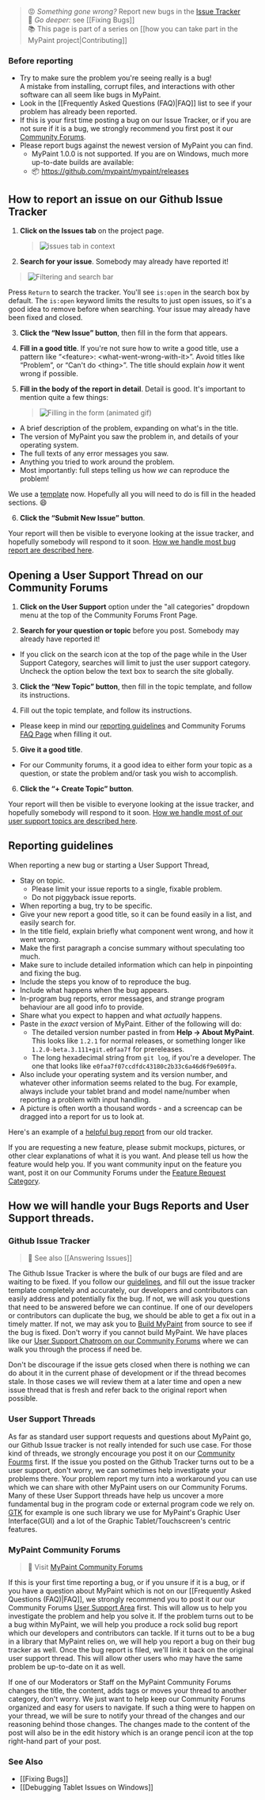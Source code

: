 > :rage: _Something gone wrong?_ Report new bugs in the [Issue Tracker][tracker]  
> :rabbit: _Go deeper:_ see [[Fixing Bugs]]  
> :books: This page is part of a series on [[how you can take part in the MyPaint project|Contributing]]  

### Before reporting

* Try to make sure the problem you're seeing really is a bug!  
  A mistake from installing, corrupt files, and interactions with other software can all seem like bugs in MyPaint.
* Look in the [[Frequently Asked Questions (FAQ)|FAQ]] list to see if your problem has already been reported.
* If this is your first time posting a bug on our Issue Tracker, or if you are not sure if it is a bug, we strongly recommend you first post it our [Community Forums](#mypaint-community-forums).
* Please report bugs against the newest version of MyPaint you can find.
  * MyPaint 1.0.0 is not supported. If you are on Windows, much more up-to-date builds are available:
  * :package: <https://github.com/mypaint/mypaint/releases>

## How to report an issue on our Github Issue Tracker

1. **Click on the Issues tab** on the project page.

   > ![issues tab in context](https://cloud.githubusercontent.com/assets/61299/12677480/45a6c104-c691-11e5-9483-10bc6f9f4cf0.png)

2. **Search for your issue**. Somebody may already have reported it!

  > ![Filtering and search bar](https://cloud.githubusercontent.com/assets/61299/12677191/1ae49614-c68f-11e5-8c7b-3f24a2da933f.png)

  Press `Return` to search the tracker. You'll see `is:open` in the search box by default. The `is:open` keyword limits the results to just open issues, so it's a good idea to remove before when searching. Your issue may already have been fixed and closed.

3. **Click the “New Issue” button**, then fill in the form that appears.

4. **Fill in a good title**.
  If you're not sure how to write a good title, use a pattern like “\<feature\>: \<what-went-wrong-with-it\>”.
  Avoid titles like “Problem”, or “Can't do \<thing\>”. The title should explain _how_ it went wrong if possible.

5. **Fill in the body of the report in detail**. Detail is good. It's important to mention quite a few things:
   > ![Filling in the form (animated gif)](https://cloud.githubusercontent.com/assets/61299/12676285/c6cc7782-c688-11e5-8937-0cda2b47a4b6.gif)

  * A brief description of the problem, expanding on what's in the title.
  * The version of MyPaint you saw the problem in, and details of your operating system.
  * The full texts of any error messages you saw.
  * Anything you tried to work around the problem.
  * Most importantly: full steps telling us how *we* can reproduce the problem!

  We use a [template](https://github.com/mypaint/mypaint/blob/master/ISSUE_TEMPLATE.md) now. Hopefully all you will need to do is fill in the headed sections. :smile:

6. **Click the “Submit New Issue” button**.

  Your report will then be visible to everyone looking at the issue tracker, and hopefully somebody will respond to it soon. [How we handle most bug report are described here](#how-we-will-handle-your-bugs-reports-and-user-support-threads).

## Opening a User Support Thread on our Community Forums

1. **Click on the User Support** option under the "all categories" dropdown menu at the top of the Community Forums Front Page.

2. **Search for your question or topic** before you post. Somebody may already have reported it!

  * If you click on the search icon at the top of the page while in the User Support Category, searches will limit to just the user support category. Uncheck the option below the text box to search the site globally.

3. **Click the “New Topic” button**, then fill in the topic template, and follow its instructions.

4. Fill out the topic template, and follow its instructions.
  * Please keep in mind our [reporting guidelines](#reporting-guidelines) and Community Forums [FAQ Page](https://community.mypaint.org/faq) when filling it out.

5. **Give it a good title**.
  * For our Community forums, it a good idea to either form your topic as a question, or state the problem and/or task you wish to accomplish.

6. **Click the “+ Create Topic” button**.

  Your report will then be visible to everyone looking at the issue tracker, and hopefully somebody will respond to it soon. [How we handle most of our user support topics are described here](#how-we-will-handle-your-bugs-reports-and-user-support-threads).

## Reporting guidelines

When reporting a new bug or starting a User Support Thread,

* Stay on topic.
  * Please limit your issue reports to a single, fixable problem.
  * Do not piggyback issue reports.
* When reporting a bug, try to be specific.
* Give your new report a good title, so it can be found easily in a list, and easily search for.
* In the title field, explain briefly what component went wrong, and how it went wrong.
* Make the first paragraph a concise summary without speculating too much.
* Make sure to include detailed information which can help in pinpointing and fixing the bug.
* Include the steps you know of to reproduce the bug.
* Include what happens when the bug appears.
* In-program bug reports, error messages, and strange program behaviour are all good info to provide.
* Share what you expect to happen and what _actually_ happens.
* Paste in the _exact_ version of MyPaint. Either of the following will do:
  - The detailed version number pasted in from **Help → About MyPaint**. This looks like `1.2.1` for normal releases, or something longer like `1.2.0-beta.3.111+git.e0faa7f` for prereleases.
  - The long hexadecimal string from `git log`, if you're a developer. The one that looks like `e0faa7f07ccdfdc43180c2b33c6a46d6f9e609fa`.
* Also include your operating system and its version number, and whatever other information seems related to the bug. For example, always include your tablet brand and model name/number when reporting a problem with input handling.
* A picture is often worth a thousand words - and a screencap can be dragged into a report for us to look at.

Here's an example of a [helpful bug report](https://web.archive.org/web/20150311214529/https://gna.org/bugs/?func=detailitem&item_id=17613#comment0) from our old tracker.

If you are requesting a new feature, please submit mockups, pictures, or other clear explanations of what it is you want. And please tell us how the feature would help you. If you want community input on the feature you want, post it on our Community Forums under the [Feature Request Category][feature-request]. 

## How we will handle your Bugs Reports and User Support threads.

### Github Issue Tracker
> :link: See also [[Answering Issues]]

The Github Issue Tracker is where the bulk of our bugs are filed and are waiting to be fixed. If you follow our [guidelines](#reporting-guidelines), and fill out the issue tracker template completely and accurately, our developers and contributors can easily address and potentially fix the bug. If not, we will ask you questions that need to be answered before we can continue. If one of our developers or contributors can duplicate the bug, we should be able to get a fix out in a timely matter. If not, we may ask you to [Build MyPaint][build] from source to see if the bug is fixed. Don't worry if you cannot build MyPaint. We have places like our [User Support Chatroom on our Community Forums][chat] where we can walk you through the process if need be.

Don't be discourage if the issue gets closed when there is nothing we can do about it in the current phase of development or if the thread becomes stale. In those cases we will review them at a later time and open a new issue thread that is fresh and refer back to the original report when possible.

### User Support Threads

As far as standard user support requests and questions about MyPaint go, our Github Issue tracker is not really intended for such use case. For those kind of threads, we strongly encourage you post it on our [Community Fourms](#mypaint-community-forums) first. If the issue you posted on the Github Tracker turns out to be a user support, don't worry, we can sometimes help investigate your problems there. Your problem report my turn into a workaround you can use which we can share with other MyPaint users on our Community Forums. Many of these User Support threads have help us uncover a more fundamental bug in the program code or external program code we rely on. [GTK](https://developer.gnome.org/gtk3/3.0/gtk.html) for example is one such library we use for MyPaint's Graphic User Interface(GUI) and a lot of the Graphic Tablet/Touchscreen's centric features.

### MyPaint Community Forums
> :link: Visit [MyPaint Community Forums][community]

If this is your first time reporting a bug, or if you unsure if it is a bug, or if you have a question about MyPaint which is not on our [[Frequently Asked Questions (FAQ)|FAQ]], we strongly recommend you to post it our our Community Forums [User Support Area][support] first. This will allow us to help you investigate the problem and help you solve it. If the problem turns out to be a bug within MyPaint, we will help you produce a rock solid bug report which our developers and contributors can tackle. If it turns out to be a bug in a library that MyPaint relies on, we will help you report a bug on their bug tracker as well. Once the bug report is filed, we'll link it back on the original user support thread. This will allow other users who may have the same problem be up-to-date on it as well.

If one of our Moderators or Staff on the MyPaint Community Forums changes the title, the content, adds tags or moves your thread to another category, don't worry. We just want to help keep our Community Forums organized and easy for users to navigate. If such a thing were to happen on your thread, we will be sure to notify your thread of the changes and our reasoning behind those changes. The changes made to the content of the post will also be in the edit history which is an orange pencil icon at the top right-hand part of your post.

### See Also

* [[Fixing Bugs]]
* [[Debugging Tablet Issues on Windows]]

[tracker]: https://github.com/mypaint/mypaint/issues
[community]: https://community.mypaint.org
[support]: https://community.mypaint.org/c/support
[build]: https://github.com/mypaint/mypaint/blob/master/README.md#build-and-install
[chat]: https://community.mypaint.org/chat/support/623
[feature-request]: https://community.mypaint.org/c/feature-requests